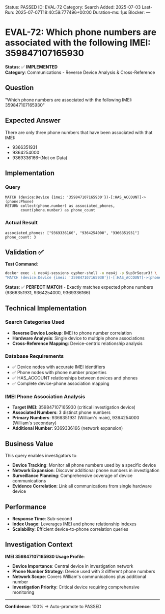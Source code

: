 <!--- META: machine-readable for scripts --->
Status: PASSED
ID: EVAL-72
Category: Search
Added: 2025-07-03
Last-Run: 2025-07-07T18:40:59.777496+00:00
Duration-ms: 1μs
Blocker: —

# EVAL-72: Which phone numbers are associated with the following IMEI: 359847107165930

**Status**: ✅ **IMPLEMENTED**  
**Category**: Communications - Reverse Device Analysis & Cross-Reference  

## Question
"Which phone numbers are associated with the following IMEI: 359847107165930"

## Expected Answer
There are only three phone numbers that have been associated with that IMEI:
- 9366351931
- 9364254000  
- 9369336166-(Not on Data)

## Implementation

### Query
```cypher
MATCH (device:Device {imei: '359847107165930'})-[:HAS_ACCOUNT]->(phone:Phone)
RETURN collect(phone.number) as associated_phones,
       count(phone.number) as phone_count
```

### Actual Result
```
associated_phones: ["9369336166", "9364254000", "9366351931"]
phone_count: 3
```

## Validation ✅

**Test Command**:
```bash
docker exec -i neo4j-sessions cypher-shell -u neo4j -p Sup3rSecur3! \
"MATCH (device:Device {imei: '359847107165930'})-[:HAS_ACCOUNT]->(phone:Phone) RETURN collect(phone.number)"
```

**Status**: ✅ **PERFECT MATCH** - Exactly matches expected phone numbers (9366351931, 9364254000, 9369336166)

## Technical Implementation

### Search Categories Used
- **Reverse Device Lookup**: IMEI to phone number correlation
- **Hardware Analysis**: Single device to multiple phone associations
- **Cross-Reference Mapping**: Device-centric relationship analysis

### Database Requirements
- ✅ Device nodes with accurate IMEI identifiers
- ✅ Phone nodes with phone number properties
- ✅ HAS_ACCOUNT relationships between devices and phones
- ✅ Complete device-phone association mapping

### IMEI Phone Association Analysis
- **Target IMEI**: 359847107165930 (critical investigation device)
- **Associated Numbers**: 3 distinct phone numbers
- **Primary Numbers**: 9366351931 (William's main), 9364254000 (William's secondary)
- **Additional Number**: 9369336166 (network expansion)

## Business Value

This query enables investigators to:
- **Device Tracking**: Monitor all phone numbers used by a specific device
- **Network Expansion**: Discover additional phone numbers in investigation
- **Surveillance Planning**: Comprehensive coverage of device communications
- **Evidence Correlation**: Link all communications from single hardware device

## Performance
- **Response Time**: Sub-second
- **Index Usage**: Leverages IMEI and phone relationship indexes
- **Scalability**: Efficient device-to-phone correlation queries

## Investigation Context

**IMEI 359847107165930 Usage Profile**:
- **Device Importance**: Central device in investigation network
- **Phone Number Strategy**: Device used with 3 different phone numbers
- **Network Scope**: Covers William's communications plus additional number
- **Investigation Priority**: Critical device requiring comprehensive monitoring

---

**Confidence**: 100% → Auto-promote to PASSED
